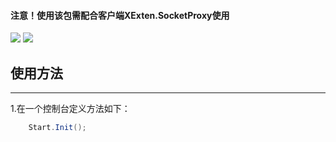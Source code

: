 #### 注意！使用该包需配合客户端XExten.SocketProxy使用
[![](https://img.shields.io/badge/build-success-brightgreen.svg)](https://github.com/EmilyEdna/XExten.SocketProxyServer)
[![](https://img.shields.io/badge/nuget-v1.0.3-blue.svg)](https://www.nuget.org/packages/XExten.SocketProxyServer/1.0.3)
## 使用方法
------------------------------------
1.在一个控制台定义方法如下：
``` c#
    Start.Init();
```
